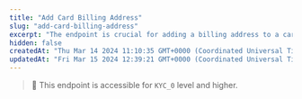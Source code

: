 ```yaml
---
title: "Add Card Billing Address"
slug: "add-card-billing-address"
excerpt: "The endpoint is crucial for adding a billing address to a card, enhancing security measures, validating the user's identity, and ensuring up-to-date cardholder information."
hidden: false
createdAt: "Thu Mar 14 2024 11:10:35 GMT+0000 (Coordinated Universal Time)"
updatedAt: "Fri Mar 15 2024 12:39:21 GMT+0000 (Coordinated Universal Time)"
---
```

> 📘 This endpoint is accessible for `KYC_0` level and higher.
